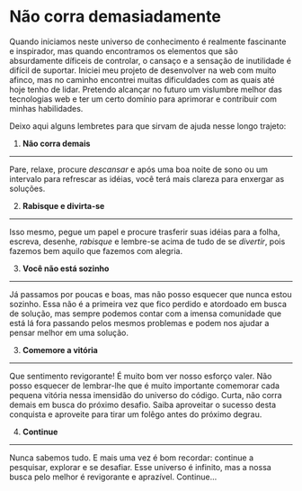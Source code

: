 **Não corra demasiadamente**
============================

Quando iniciamos neste universo de conhecimento é realmente fascinante e inspirador, mas quando encontramos os elementos que são absurdamente díficeis de controlar, o cansaço e a sensação de inutilidade é difícil de suportar. Iniciei meu projeto de desenvolver na web com muito afinco, mas no caminho encontrei muitas dificuldades com as quais até hoje tenho de lidar. Pretendo alcançar no futuro um vislumbre melhor das tecnologias web e ter um certo domínio para aprimorar e contribuir com minhas habilidades.

Deixo aqui alguns lembretes para que sirvam de ajuda nesse longo trajeto:


1. **Não corra demais**
-------------------

Pare, relaxe, procure *descansar* e após uma boa noite de sono ou um intervalo para refrescar as idéias, você terá mais clareza para enxergar as soluções.

2. **Rabisque e divirta-se**
------------------------

Isso mesmo, pegue um papel e procure trasferir suas idéias para a folha, escreva, desenhe, *rabisque* e lembre-se acima de tudo de se *divertir*, pois fazemos bem aquilo que fazemos com alegria.

3. **Você não está sozinho**
----------------------------

Já passamos por poucas e boas, mas não posso esquecer que nunca estou sozinho. Essa não é a primeira vez que fico perdido e atordoado em busca de solução, mas sempre podemos contar com a imensa comunidade que está lá fora passando pelos mesmos problemas e podem nos ajudar a pensar melhor em uma solução.

3. **Comemore a vitória**
-------------------------

Que sentimento revigorante! É muito bom ver nosso esforço valer. Não posso esquecer de lembrar-lhe que é muito importante comemorar cada pequena vitória nessa imensidão do universo do código. Curta, não corra demais em busca do próximo desafio. Saiba aproveitar o sucesso desta conquista e aproveite para tirar um folêgo antes do próximo degrau.

4. **Continue**
---------------

Nunca sabemos tudo. E mais uma vez é bom recordar: continue a pesquisar, explorar e se desafiar. Esse universo é infinito, mas a nossa busca pelo melhor é revigorante e aprazível. Continue...